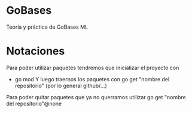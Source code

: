 # GoBases
Teoría y práctica de GoBases ML


# Notaciones

Para poder utilizar paquetes tendremos que inicializar el proyecto con 
- go mod
Y luego traernos los paquetes con go get "nombre del repositorio" (por lo general github/...)

Para poder quitar paquetes que ya no querramos utilizar
go get "nombre del repositorio"@none